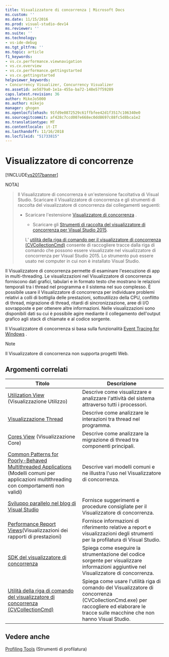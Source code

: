 ```yaml
---
title: Visualizzatore di concorrenza | Microsoft Docs
ms.custom: ''
ms.date: 11/15/2016
ms.prod: visual-studio-dev14
ms.reviewer: ''
ms.suite: ''
ms.technology:
- vs-ide-debug
ms.tgt_pltfrm: ''
ms.topic: article
f1_keywords:
- vs.cv.performance.viewnavigation
- vs.cv.overview
- vs.cv.performance.gettingstarted
- vs.cv.gettingstarted
helpviewer_keywords:
- Concurrency Visualizer, Concurrency Visualizer
ms.assetid: ae5879a0-1e1a-455a-ba72-148e57f59289
caps.latest.revision: 36
author: MikeJo5000
ms.author: mikejo
manager: ghogen
ms.openlocfilehash: 91fd9e0872529c61ffbfee42d1f3517c106340e0
ms.sourcegitcommit: af428c7ccd007e668ec0dd8697c88fc5d8bca1e2
ms.translationtype: MT
ms.contentlocale: it-IT
ms.lasthandoff: 11/16/2018
ms.locfileid: "51733815"
---
```

# <a name="concurrency-visualizer"></a>Visualizzatore di concorrenze
[!INCLUDE[vs2017banner](../includes/vs2017banner.md)]

NOTA]
>  Il Visualizzatore di concorrenza è un'estensione facoltativa di Visual Studio. Scaricare il Visualizzatore di concorrenza e gli strumenti di raccolta del visualizzatore di concorrenza dai collegamenti seguenti:  
> 
> - Scaricare l'estensione              [Visualizzatore di concorrenza](https://visualstudiogallery.msdn.microsoft.com/a6c24ce9-beec-4545-9261-293061436ee9) .  
>   -   Scaricare gli              [Strumenti di raccolta del visualizzatore di concorrenza per Visual Studio 2015](http://www.microsoft.com/download/details.aspx?id=49103).  
> 
>   L’ [utilità della riga di comando per il visualizzatore di concorrenza (CVCollectionCmd)](../profiling/concurrency-visualizer-command-line-utility-cvcollectioncmd.md) consente di raccogliere tracce dalla riga di comando che possono essere visualizzate nel visualizzatore di concorrenza per Visual Studio 2015. Lo strumento può essere usato nei computer in cui non è installato Visual Studio.  
  
 Il Visualizzatore di concorrenza permette di esaminare l'esecuzione di app in multi-threading. Le visualizzazioni nel Visualizzatore di concorrenza forniscono dati grafici, tabulari e in formato testo che mostrano le relazioni temporali tra i thread nel programma e il sistema nel suo complesso. È possibile usare il Visualizzatore di concorrenza per individuare problemi relativi a colli di bottiglia delle prestazioni, sottoutilizzo della CPU, conflitto di thread, migrazione di thread, ritardi di sincronizzazione, aree di I/O sovrapposte e per ottenere altre informazioni. Nelle visualizzazioni sono disponibili dati su cui è possibile agire mediante il collegamento dell'output grafico agli stack di chiamate e al codice sorgente.  
  
 Il Visualizzatore di concorrenza si basa sulla funzionalità [Event Tracing for Windows](http://go.microsoft.com/fwlink/?LinkId=234579) .  
  
> [!NOTE]
>  Il Visualizzatore di concorrenza non supporta progetti Web.  
  
## <a name="related-topics"></a>Argomenti correlati  
  
|Titolo|Descrizione|  
|-----------|-----------------|  
|[Utilization View](../profiling/utilization-view.md) (Visualizzazione Utilizzo)|Descrive come visualizzare e analizzare l'attività del sistema attraverso tutti i processori.|  
|[Visualizzazione Thread](../profiling/threads-view-parallel-performance.md)|Descrive come analizzare le interazioni tra thread nel programma.|  
|[Cores View](../profiling/cores-view.md) (Visualizzazione Core)|Descrive come analizzare la migrazione di thread tra componenti principali.|  
|[Common Patterns for Poorly-Behaved Multithreaded Applications](../profiling/common-patterns-for-poorly-behaved-multithreaded-applications.md) (Modelli comuni per applicazioni multithreading con comportamenti non validi)|Descrive vari modelli comuni e ne illustra l'uso nel Visualizzatore di concorrenza.|  
|[Sviluppo parallelo nel blog di Visual Studio](http://go.microsoft.com/fwlink/?LinkId=235385)|Fornisce suggerimenti e procedure consigliate per il Visualizzatore di concorrenza.|  
|[Performance Report Views](../profiling/performance-report-views.md)(Visualizzazioni dei rapporti di prestazioni)|Fornisce informazioni di riferimento relative a report e visualizzazioni degli strumenti per la profilatura di Visual Studio.|  
|[SDK del visualizzatore di concorrenza](../profiling/concurrency-visualizer-sdk.md)|Spiega come eseguire la strumentazione del codice sorgente per visualizzare informazioni aggiuntive nel Visualizzatore di concorrenza.|  
|[Utilità della riga di comando del visualizzatore di concorrenza (CVCollectionCmd)](../profiling/concurrency-visualizer-command-line-utility-cvcollectioncmd.md)|Spiega come usare l'utilità riga di comando del Visualizzatore di concorrenza (CVCollectionCmd.exe) per raccogliere ed elaborare le tracce sulle macchine che non hanno Visual Studio.|  
  
## <a name="see-also"></a>Vedere anche  
 [Profiling Tools](../profiling/profiling-tools.md) (Strumenti di profilatura)



